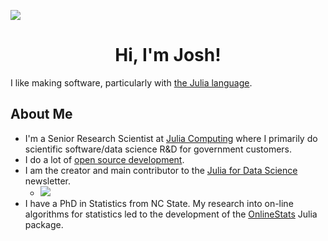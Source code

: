 ![](https://img.shields.io/twitter/follow/heyjoshday?style=social) 

<h1 align="center">Hi, I'm Josh!</h1>

I like making software, particularly with [the Julia language](https://julialang.org).

## About Me

- I'm a Senior Research Scientist at [Julia Computing](https://juliacomputing.com) where I primarily do scientific software/data science R&D for government customers.
- I do a lot of [open source development](https://github.com/joshday).
- I am the creator and main contributor to the [Julia for Data Science](https://www.juliafordatascience.com) newsletter.  
  - ![](https://img.shields.io/twitter/follow/JuliaForDataSci?style=social)
- I have a PhD in Statistics from NC State.  My research into on-line algorithms for statistics led to the development of the [OnlineStats](https://github.com/joshday/OnlineStats.jl) Julia package.
